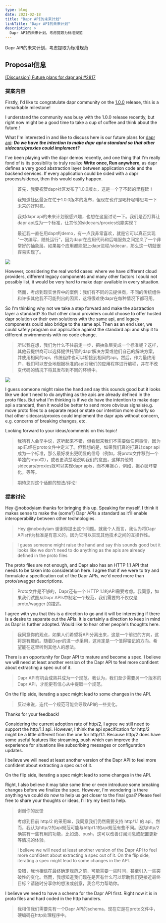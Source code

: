 ```yaml
---
type: blog
date: 2021-02-18
title: "Dapr API的未来计划"
linkTitle: "Dapr API的未来计划"
description: >
  Dapr API的未来计划，考虑提取为标准规范
---
```


Dapr API的未来计划，考虑提取为标准规范

## Proposal信息

[[Discussion] Future plans for dapr api #2817](https://github.com/dapr/dapr/issues/2817)

### 提案内容

Firstly, I'd like to congratulate dapr community on the [1.0.0](https://github.com/dapr/dapr/releases/tag/v1.0.0) release, this is a remarkable milestone!

I understand the community was busy with the 1.0.0 release recently, but right now might be a good time to take a cup of coffee and think about the future.!

What I'm interested in and like to discuss here is our future plans for [dapr api](https://github.com/dapr/dapr/tree/master/dapr/proto): ***Do we have the intention to make dapr api a standard so that other sidecars/proxies could implement?***

I've been playing with the dapr demos recently, and one thing that I'm really fond of is its possibility to truly realize **Write once, Run anywhere**, as dapr defines a very good abstraction layer between application code and the backend services. If every application could be sided with a dapr process/sidecar, then this would easily happen.

> 首先，我要祝贺dapr社区发布了1.0.0版本，这是一个了不起的里程碑！
>
> 我知道社区最近在忙于1.0.0版本的发布，但现在也许是喝杯咖啡思考一下未来的好时机。
>
> 我对dapr api的未来计划很感兴趣，也想在这里讨论一下。我们是否打算让dapr api成为一个标准，让其他的sidecars/proxies也能实现？
>
> 最近我一直在用dapr的demo，有一点我非常喜欢，就是它可以真正实现 "一次编写，随处运行"，因为dapr在应用代码和后端服务之间定义了一个非常好的抽象层。如果每个应用都能配上dapr进程/sidecar，那么这一切就很容易实现了。

![](https://user-images.githubusercontent.com/837658/108360923-cb4ed200-722c-11eb-981f-0b7c3582cdd9.png)

However, considering the real world cases: where we have different cloud providers, different legacy components and many other factors I could not possibly list, it would be very hard to make dapr available in every situation.

> 然而，考虑到现实世界中的案例：我们有不同的云提供商，不同的传统组件和许多其他我不可能列出的因素，这将很难使dapr在每种情况下都可用。

So I'm thinking why not we take a step forward and make the abstraction layer a standard? So that other cloud providers could choose to offer hosted dapr solution or their own solutions with the same api, and legacy components could also bridge to the same api. Then as an end user, we could safely program our application against the standard api and ship it to different environments with no code change.

> 所以我在想，我们为什么不往前走一步，把抽象层变成一个标准呢？这样，其他云提供商可以选择提供托管的dapr解决方案或他们自己的解决方案，并使用相同的api，传统组件也可以桥接到相同的api。然后，作为最终用户，我们可以安全地根据标准的api对我们的应用程序进行编程，并在不改变代码的情况下将其发布到不同的环境中。

![](https://user-images.githubusercontent.com/837658/108361024-ed485480-722c-11eb-975b-0757bb09da1f.png)

I guess someone might raise the hand and say this sounds good but it looks like we don't need to do anything as the apis are already defined in the proto files. But what I'm thinking is if we do have the intention to make dapr api a standard, then it would be better to send more obvious signals(e.g. move proto files to a separate repo) or state our intention more clearly so that other sidecars/proxies could implement the dapr apis without concern, e.g. concerns of breaking changes, etc.

Looking forward to your ideas/comments on this topic!

> 我猜有人会举手说，这听起来不错，但看起来我们不需要做任何事情，因为api已经在proto文件中定义了。但我想的是，如果我们真的打算让dapr api成为一个标准，那么最好发出更明显的信号（例如，将proto文件移到一个单独的repo中），或者更清楚地说明我们的意图，这样其他的sidecars/proxies就可以实现dapr apis，而不用担心，例如，担心破坏变化，等等。
> 
> 期待您对这个话题的想法/评论!

### 提案讨论

Hey @nobodyiam thanks for bringing this up. Speaking for myself, I think it makes sense to make the (some?) Dapr APIs a standard as it'll enable interoperability between other technologies.

> Hey @nobodyiam 谢谢你提出这个问题。就我个人而言，我认为将Dapr APIs作为标准是有意义的，因为它可以实现其他技术之间的互操作性。

> I guess someone might raise the hand and say this sounds good but it looks like we don't need to do anything as the apis are already defined in the proto files

The proto files are not enough, and Dapr also has an HTTP 1.1 API that needs to be taken into consideration here. I agree that if we were to try and formulate a specification out of the Dapr APIs, we'd need more than proto/swagger descriptions.

> Proto文件是不够的，Dapr还有一个 HTTP 1.1的API需要考虑。我同意，如果我们试图从Dapr APIs中制定一个规范，我们需要的不仅仅是 proto/wagger 的描述。

I agree with you that this is a direction to go and it will be interesting if there is a desire to separate out the APIs. It is certainly a direction to keep in mind as Dapr is further adopted. Would like to hear other people's thoughts here.

> 我同意你的观点，如果人们希望将API分离出来，这是一个前进的方向，这将是有趣的。随着Dapr的进一步采用，这肯定是一个值得铭记的方向。希望能在这里听到其他人的想法。

There is an opportunity for Dapr API to mature and become a spec. I believe we will need at least another version of the Dapr API to feel more confident about extracting a spec out of it.

> Dapr API有机会成熟并成为一个规范。我认为，我们至少需要另一个版本的Dapr API，才能更有信心从中提取一个规范。

On the flip side, iterating a spec might lead to some changes in the API.

> 反过来说，迭代一个规范可能会导致API的一些变化。


Thanks for your feedback!

Considering the current adoption rate of http/2, I agree we still need to support the http/1.1 api.
However, I think the api specification for http/2 might be a little different from the one for http/1.1. Because http/2 does have some useful features like streaming, push which can improve the experience for situations like subscribing messages or configuration updates.

I believe we will need at least another version of the Dapr API to feel more confident about extracting a spec out of it.

On the flip side, iterating a spec might lead to some changes in the API.

Right, I also believe it may take some time or even introduce some breaking changes before we finalize the spec. However, I'm wondering is there anything we could do now to help us get closer to the final goal? Please feel free to share your thoughts or ideas, I'll try my best to help.

> 谢谢你的反馈
> 
> 考虑到目前 http/2 的采用率，我同意我们仍然需要支持 http/1.1 的 api。然而，我认为http/2的api规范可能与http/1.1的api规范有些不同。因为http/2确实有一些有用的功能，比如流、push，这可以改善订阅消息或配置更新等情况的体验。
>
> I believe we will need at least another version of the Dapr API to feel more confident about extracting a spec out of it.
> On the flip side, iterating a spec might lead to some changes in the API.
>
> 没错，我也相信在最终确定规范之前，可能需要一些时间，甚至引入一些突破性的变化。然而，我想知道我们现在是否有什么可以帮助我们更接近最终目标？请随时分享你的想法或创意，我会尽力帮助你。

I believe we need to have a schema for the Dapr API first. Right now it is in proto files and hard coded in the http handlers.

> 我相信我们需要先有一个Dapr API的schema。现在它是在proto文件中，硬编码在http处理程序中。
